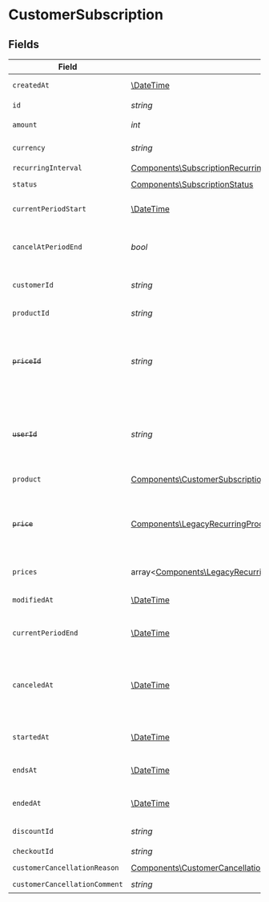 # CustomerSubscription


## Fields

| Field                                                                                                                                                                                                                                                                                      | Type                                                                                                                                                                                                                                                                                       | Required                                                                                                                                                                                                                                                                                   | Description                                                                                                                                                                                                                                                                                |
| ------------------------------------------------------------------------------------------------------------------------------------------------------------------------------------------------------------------------------------------------------------------------------------------ | ------------------------------------------------------------------------------------------------------------------------------------------------------------------------------------------------------------------------------------------------------------------------------------------ | ------------------------------------------------------------------------------------------------------------------------------------------------------------------------------------------------------------------------------------------------------------------------------------------ | ------------------------------------------------------------------------------------------------------------------------------------------------------------------------------------------------------------------------------------------------------------------------------------------ |
| `createdAt`                                                                                                                                                                                                                                                                                | [\DateTime](https://www.php.net/manual/en/class.datetime.php)                                                                                                                                                                                                                              | :heavy_check_mark:                                                                                                                                                                                                                                                                         | Creation timestamp of the object.                                                                                                                                                                                                                                                          |
| `id`                                                                                                                                                                                                                                                                                       | *string*                                                                                                                                                                                                                                                                                   | :heavy_check_mark:                                                                                                                                                                                                                                                                         | The ID of the object.                                                                                                                                                                                                                                                                      |
| `amount`                                                                                                                                                                                                                                                                                   | *int*                                                                                                                                                                                                                                                                                      | :heavy_check_mark:                                                                                                                                                                                                                                                                         | The amount of the subscription.                                                                                                                                                                                                                                                            |
| `currency`                                                                                                                                                                                                                                                                                 | *string*                                                                                                                                                                                                                                                                                   | :heavy_check_mark:                                                                                                                                                                                                                                                                         | The currency of the subscription.                                                                                                                                                                                                                                                          |
| `recurringInterval`                                                                                                                                                                                                                                                                        | [Components\SubscriptionRecurringInterval](../../Models/Components/SubscriptionRecurringInterval.md)                                                                                                                                                                                       | :heavy_check_mark:                                                                                                                                                                                                                                                                         | N/A                                                                                                                                                                                                                                                                                        |
| `status`                                                                                                                                                                                                                                                                                   | [Components\SubscriptionStatus](../../Models/Components/SubscriptionStatus.md)                                                                                                                                                                                                             | :heavy_check_mark:                                                                                                                                                                                                                                                                         | N/A                                                                                                                                                                                                                                                                                        |
| `currentPeriodStart`                                                                                                                                                                                                                                                                       | [\DateTime](https://www.php.net/manual/en/class.datetime.php)                                                                                                                                                                                                                              | :heavy_check_mark:                                                                                                                                                                                                                                                                         | The start timestamp of the current billing period.                                                                                                                                                                                                                                         |
| `cancelAtPeriodEnd`                                                                                                                                                                                                                                                                        | *bool*                                                                                                                                                                                                                                                                                     | :heavy_check_mark:                                                                                                                                                                                                                                                                         | Whether the subscription will be canceled at the end of the current period.                                                                                                                                                                                                                |
| `customerId`                                                                                                                                                                                                                                                                               | *string*                                                                                                                                                                                                                                                                                   | :heavy_check_mark:                                                                                                                                                                                                                                                                         | The ID of the subscribed customer.                                                                                                                                                                                                                                                         |
| `productId`                                                                                                                                                                                                                                                                                | *string*                                                                                                                                                                                                                                                                                   | :heavy_check_mark:                                                                                                                                                                                                                                                                         | The ID of the subscribed product.                                                                                                                                                                                                                                                          |
| ~~`priceId`~~                                                                                                                                                                                                                                                                              | *string*                                                                                                                                                                                                                                                                                   | :heavy_check_mark:                                                                                                                                                                                                                                                                         | : warning: ** DEPRECATED **: This will be removed in a future release, please migrate away from it as soon as possible.                                                                                                                                                                    |
| ~~`userId`~~                                                                                                                                                                                                                                                                               | *string*                                                                                                                                                                                                                                                                                   | :heavy_check_mark:                                                                                                                                                                                                                                                                         | : warning: ** DEPRECATED **: This will be removed in a future release, please migrate away from it as soon as possible.                                                                                                                                                                    |
| `product`                                                                                                                                                                                                                                                                                  | [Components\CustomerSubscriptionProduct](../../Models/Components/CustomerSubscriptionProduct.md)                                                                                                                                                                                           | :heavy_check_mark:                                                                                                                                                                                                                                                                         | N/A                                                                                                                                                                                                                                                                                        |
| ~~`price`~~                                                                                                                                                                                                                                                                                | [Components\LegacyRecurringProductPriceFixed\|Components\LegacyRecurringProductPriceCustom\|Components\LegacyRecurringProductPriceFree\|Components\ProductPriceFixed\|Components\ProductPriceCustom\|Components\ProductPriceFree](../../Models/Components/CustomerSubscriptionPrice.md)    | :heavy_check_mark:                                                                                                                                                                                                                                                                         | : warning: ** DEPRECATED **: This will be removed in a future release, please migrate away from it as soon as possible.                                                                                                                                                                    |
| `prices`                                                                                                                                                                                                                                                                                   | array<[Components\LegacyRecurringProductPriceFixed\|Components\LegacyRecurringProductPriceCustom\|Components\LegacyRecurringProductPriceFree\|Components\ProductPriceFixed\|Components\ProductPriceCustom\|Components\ProductPriceFree](../../Models/Components/CustomerSubscriptionPrices.md)> | :heavy_check_mark:                                                                                                                                                                                                                                                                         | List of enabled prices for the subscription.                                                                                                                                                                                                                                               |
| `modifiedAt`                                                                                                                                                                                                                                                                               | [\DateTime](https://www.php.net/manual/en/class.datetime.php)                                                                                                                                                                                                                              | :heavy_check_mark:                                                                                                                                                                                                                                                                         | Last modification timestamp of the object.                                                                                                                                                                                                                                                 |
| `currentPeriodEnd`                                                                                                                                                                                                                                                                         | [\DateTime](https://www.php.net/manual/en/class.datetime.php)                                                                                                                                                                                                                              | :heavy_check_mark:                                                                                                                                                                                                                                                                         | The end timestamp of the current billing period.                                                                                                                                                                                                                                           |
| `canceledAt`                                                                                                                                                                                                                                                                               | [\DateTime](https://www.php.net/manual/en/class.datetime.php)                                                                                                                                                                                                                              | :heavy_check_mark:                                                                                                                                                                                                                                                                         | The timestamp when the subscription was canceled. The subscription might still be active if `cancel_at_period_end` is `true`.                                                                                                                                                              |
| `startedAt`                                                                                                                                                                                                                                                                                | [\DateTime](https://www.php.net/manual/en/class.datetime.php)                                                                                                                                                                                                                              | :heavy_check_mark:                                                                                                                                                                                                                                                                         | The timestamp when the subscription started.                                                                                                                                                                                                                                               |
| `endsAt`                                                                                                                                                                                                                                                                                   | [\DateTime](https://www.php.net/manual/en/class.datetime.php)                                                                                                                                                                                                                              | :heavy_check_mark:                                                                                                                                                                                                                                                                         | The timestamp when the subscription will end.                                                                                                                                                                                                                                              |
| `endedAt`                                                                                                                                                                                                                                                                                  | [\DateTime](https://www.php.net/manual/en/class.datetime.php)                                                                                                                                                                                                                              | :heavy_check_mark:                                                                                                                                                                                                                                                                         | The timestamp when the subscription ended.                                                                                                                                                                                                                                                 |
| `discountId`                                                                                                                                                                                                                                                                               | *string*                                                                                                                                                                                                                                                                                   | :heavy_check_mark:                                                                                                                                                                                                                                                                         | The ID of the applied discount, if any.                                                                                                                                                                                                                                                    |
| `checkoutId`                                                                                                                                                                                                                                                                               | *string*                                                                                                                                                                                                                                                                                   | :heavy_check_mark:                                                                                                                                                                                                                                                                         | N/A                                                                                                                                                                                                                                                                                        |
| `customerCancellationReason`                                                                                                                                                                                                                                                               | [Components\CustomerCancellationReason](../../Models/Components/CustomerCancellationReason.md)                                                                                                                                                                                             | :heavy_check_mark:                                                                                                                                                                                                                                                                         | N/A                                                                                                                                                                                                                                                                                        |
| `customerCancellationComment`                                                                                                                                                                                                                                                              | *string*                                                                                                                                                                                                                                                                                   | :heavy_check_mark:                                                                                                                                                                                                                                                                         | N/A                                                                                                                                                                                                                                                                                        |